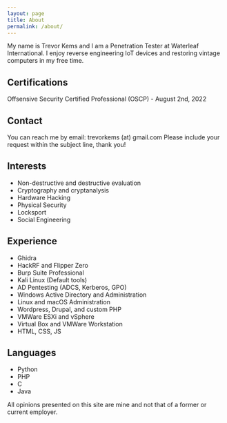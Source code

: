 ```yaml
---
layout: page
title: About
permalink: /about/
---
```

My name is Trevor Kems and I am a Penetration Tester at Waterleaf International. I enjoy reverse engineering IoT devices and restoring vintage computers in my free time.

## Certifications
Offsensive Security Certified Professional (OSCP) - August 2nd, 2022

## Contact
You can reach me by email: trevorkems (at) gmail.com
Please include your request within the subject line, thank you!


## Interests

- Non-destructive and destructive evaluation
- Cryptography and cryptanalysis
- Hardware Hacking
- Physical Security
- Locksport
- Social Engineering

## Experience

- Ghidra
- HackRF and Flipper Zero
- Burp Suite Professional
- Kali Linux (Default tools)
- AD Pentesting (ADCS, Kerberos, GPO)
- Windows Active Directory and Administration
- Linux and macOS Administration
- Wordpress, Drupal, and custom PHP
- VMWare ESXi and vSphere
- Virtual Box and VMWare Workstation
- HTML, CSS, JS

## Languages

- Python
- PHP
- C
- Java


All opinions presented on this site are mine and not that of a former or current employer.
